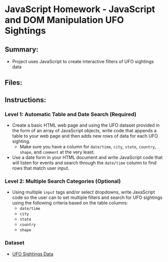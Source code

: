# JavaScript Homework - JavaScript and DOM Manipulation UFO Sightings

## Summary:
* Project uses JavaScript to create interactive filters of UFO sightings data

## Files:

## Instructions:

### Level 1: Automatic Table and Date Search (Required)

* Create a basic HTML web page and using the UFO dataset provided in the form of an array of JavaScript objects, write code that appends a table to your web page and then adds new rows of data for each UFO sighting.
  * Make sure you have a column for `date/time`, `city`, `state`, `country`, `shape`, and `comment` at the very least.
* Use a date form in your HTML document and write JavaScript code that will listen for events and search through the `date/time` column to find rows that match user input.

### Level 2: Multiple Search Categories (Optional)
* Using multiple `input` tags and/or select dropdowns, write JavaScript code so the user can to set multiple filters and search for UFO sightings using the following criteria based on the table columns:
  * `date/time`
  * `city`
  * `state`
  * `country`
  * `shape`
### Dataset

* [UFO Sightings Data](StarterCode/static/js/data.js)
